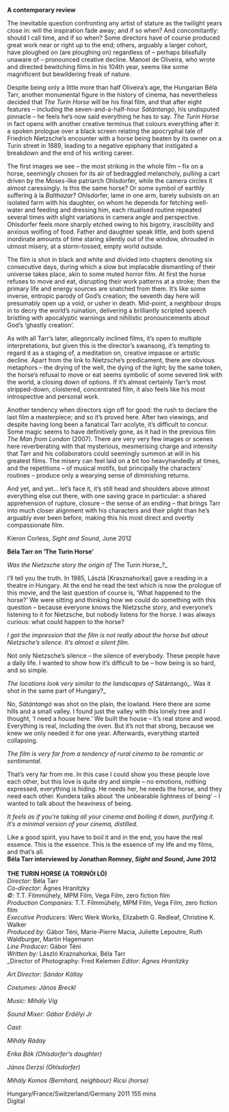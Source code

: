 
**A contemporary review**

The inevitable question confronting any artist of stature as the twilight years close in: will the inspiration fade away; and if so when? And concomitantly: should I call time, and if so when? Some directors have of course produced great work near or right up to the end; others, arguably a larger cohort, have ploughed on (are ploughing on) regardless of – perhaps blissfully unaware of – pronounced creative decline. Manoel de Oliveira, who wrote and directed bewitching films in his 104th year, seems like some magnificent but bewildering freak of nature.

Despite being only a little more than half Oliveira’s age, the Hungarian Béla Tarr, another monumental figure in the history of cinema, has nevertheless decided that _The Turin Horse_ will be his final film, and that after eight features – including the seven-and-a-half-hour _Sátántangó_, his undisputed pinnacle – he feels he’s now said everything he has to say. _The Turin Horse_ in fact opens with another creative terminus that colours everything after it: a spoken prologue over a black screen relating the apocryphal tale of Friedrich Nietzsche’s encounter with a horse being beaten by its owner on a Turin street in 1889, leading to a negative epiphany that instigated a breakdown and the end of his writing career.

The first images we see – the most striking in the whole film – fix on a horse, seemingly chosen for its air of bedraggled melancholy, pulling a cart driven by the Moses-like patriarch Ohlsdorfer, while the camera circles it almost caressingly. Is this the same horse? Or some symbol of earthly suffering à la _Balthazar_? Ohlsdorfer, lame in one arm, barely subsists on an isolated farm with his daughter, on whom he depends for fetching well-water and feeding and dressing him, each ritualised routine repeated several times with slight variations in camera angle and perspective. Ohlsdorfer feels more sharply etched owing to his bigotry, irascibility and anxious wolfing of food. Father and daughter speak little, and both spend inordinate amounts of time staring silently out of the window, shrouded in utmost misery, at a storm-tossed, empty world outside.

The film is shot in black and white and divided into chapters denoting six consecutive days, during which a slow but implacable dismantling of their universe takes place, akin to some muted horror film. At first the horse refuses to move and eat, disrupting their work patterns at a stroke; then the primary life and energy sources are snatched from them. It’s like some inverse, entropic parody of God’s creation; the seventh day here will presumably open up a void, or usher in death. Mid-point, a neighbour drops in to decry the world’s ruination, delivering a brilliantly scripted speech bristling with apocalyptic warnings and nihilistic pronouncements about God’s ‘ghastly creation’.

As with all Tarr’s later, allegorically inclined films, it’s open to multiple interpretations, but given this is the director’s swansong, it’s tempting to regard it as a staging of, a meditation on, creative impasse or artistic decline. Apart from the link to Nietzsche’s predicament, there are obvious metaphors – the drying of the well, the dying of the light; by the same token, the horse’s refusal to move or eat seems symbolic of some severed link with the world, a closing down of options. If it’s almost certainly Tarr’s most stripped-down, cloistered, concentrated film, it also feels like his most introspective and personal work.

Another tendency when directors sign off for good: the rush to declare the last film a masterpiece; and so it’s proved here. After two viewings, and despite having long been a fanatical Tarr acolyte, it’s difficult to concur. Some magic seems to have definitively gone, as it had in the previous film _The Man from London_ (2007). There are very very few images or scenes here reverberating with that mysterious, mesmerising charge and intensity that Tarr and his collaborators could seemingly summon at will in his greatest films. The misery can feel laid on a bit too heavyhandedly at times, and the repetitions – of musical motifs, but principally the characters’ routines – produce only a wearying sense of diminishing returns.

And yet, and yet… let’s face it, it’s still head and shoulders above almost everything else out there, with one saving grace in particular: a shared apprehension of rupture, closure – the sense of an ending – that brings Tarr into much closer alignment with his characters and their plight than he’s arguably ever been before, making this his most direct and overtly compassionate film.

Kieron Corless, _Sight and Sound_, June 2012

**Béla Tarr on ‘The Turin Horse’**

_Was the Nietzsche story the origin of_ The Turin Horse_?_

I’ll tell you the truth. In 1985, Lászlá [Krasznahorkai] gave a reading in a theatre in Hungary. At the end he read the text which is now the prologue of this movie, and the last question of course is, ‘What happened to the horse?’ We were sitting and thinking how we could do something with this question – because everyone knows the Nietzsche story, and everyone’s listening to it for Nietzsche, but nobody listens for the horse. I was always curious: what could happen to the horse?

_I got the impression that the film is not really about the horse but about Nietzsche’s silence. It’s almost a silent film._

Not only Nietzsche’s silence – the silence of everybody. These people have a daily life. I wanted to show how it’s difficult to be – how being is so hard, and so simple.

_The locations look very similar to the landscapes of_ Sátántangó_. Was it shot in the same part of Hungary?_

No, _Sátántangó_ was shot on the plain, the lowland. Here there are some hills and a small valley. I found just the valley with this lonely tree and I thought, ‘I need a house here.’ We built the house – it’s real stone and wood. Everything is real, including the oven. But it’s not that strong, because we knew we only needed it for one year. Afterwards, everything started collapsing.

_The film is very far from a tendency of rural cinema to be romantic or sentimental._

That’s very far from me. In this case I could show you these people love each other, but this love is quite dry and simple – no emotions, nothing expressed, everything is hiding. He needs her, he needs the horse, and they need each other. Kundera talks about ‘the unbearable lightness of being’ – I wanted to talk about the heaviness of being.

_It feels as if you’re taking all your cinema and boiling it down, purifying it. It’s a minimal version of your cinema, distilled._

Like a good spirit, you have to boil it and in the end, you have the real essence. This is the essence. This is the essence of my life and my films, and that’s all.  
**Béla Tarr interviewed by Jonathan Romney, _Sight and Sound_, June 2012**  
<br>
**THE TURIN HORSE (A TORINÓI LÓ)**  
_Director:_ Béla Tarr  
_Co-director:_ Ágnes Hranitzky  
_©:_ T.T. Filmmühely, MPM Film, Vega Film, zero fiction film  
_Production Companies:_ T.T. Filmmühely, MPM Film, Vega Film, zero fiction film  
_Executive Producers:_ Werc Werk Works, Elizabeth G. Redleaf, Christine K. Walker  
_Produced by:_ Gábor Téni, Marie-Pierre Macia, Juliette Lepoutre, Ruth Waldburger, Martin Hagemann  
_Line Producer:_ Gábor Téni  
_Written by:_ László Kraznahorkai, Béla Tarr  
_Director of Photography: Fred Kelemen
_Editor: Ágnes Hranitzky_

_Art Director: Sándor Kállay_

_Costumes: János Breckl_

_Music: Mihály Víg_

_Sound Mixer: Gábor Erdélyi Jr_

_Cast:_

_Mihály Ráday_

_Erika Bók (Ohlsdorfer’s daughter)_

_János Derzsi (Ohlsdorfer)_

_Mihály Komos (Bernhard, neighbour)_
_Ricsi (horse)_  

Hungary/France/Switzerland/Germany 2011
155 mins  
Digital  
<!--stackedit_data:
eyJoaXN0b3J5IjpbNDgyOTIwMjA0XX0=
-->
